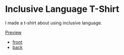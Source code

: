 # Inclusive Language T-Shirt

I made a t-shirt about using inclusive language.

[Preview](https://twitter.com/coderbyheart/status/1164957001438433280)

- [front](./front-for-raster.png)
- [back](./back-for-raster.png)
